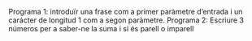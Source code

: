 Programa 1: introduïr una frase com a primer paràmetre d’entrada i un carácter de longitud 1 com a segon paràmetre. Programa 2: Escriure 3 números per a saber-ne la suma i si és parell o imparell
